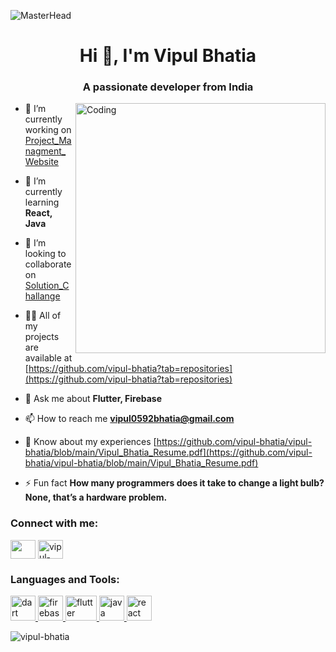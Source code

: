 ![MasterHead](https://repository-images.githubusercontent.com/588181932/e36ec678-7984-4cdd-8e4c-a3932772ff8e)
<h1 align="center">Hi 👋, I'm Vipul Bhatia</h1>
<h3 align="center">A passionate developer from India</h3>
<img align="right" alt="Coding" width="400" src="https://i.pinimg.com/originals/e8/f4/53/e8f453469a3ec97ecd354df465d73913.gif">


- 🔭 I’m currently working on [Project_Managment_Website](https://github.com/vipul-bhatia/Project_Managment_Website)

- 🌱 I’m currently learning **React, Java**

- 👯 I’m looking to collaborate on [Solution_Challange](https://github.com/vipul-bhatia/Solution_Challange-AgroConnect-)

- 👨‍💻 All of my projects are available at [https://github.com/vipul-bhatia?tab=repositories](https://github.com/vipul-bhatia?tab=repositories)

- 💬 Ask me about **Flutter, Firebase**

- 📫 How to reach me **vipul0592bhatia@gmail.com**

- 📄 Know about my experiences [https://github.com/vipul-bhatia/vipul-bhatia/blob/main/Vipul_Bhatia_Resume.pdf](https://github.com/vipul-bhatia/vipul-bhatia/blob/main/Vipul_Bhatia_Resume.pdf)

- ⚡ Fun fact **How many programmers does it take to change a light bulb? None, that’s a hardware problem.**

<h3 align="left">Connect with me:</h3>
<p align="left">
<a href="https://linkedin.com/in/vipul-bhatia-a9b729225" target="blank"><img align="center" src="https://content.linkedin.com/content/dam/brand/site/img/logo/logo-hero.png" height="30" width="40" /></a>
<a href="https://stackoverflow.com/users/vipul-bhatia" target="blank"><img align="center" src="https://raw.githubusercontent.com/rahuldkjain/github-profile-readme-generator/master/src/images/icons/Social/stack-overflow.svg" alt="vipul-bhatia" height="30" width="40" /></a>
</p>

<h3 align="left">Languages and Tools:</h3>
<p align="left"> <a href="https://dart.dev" target="_blank" rel="noreferrer"> <img src="https://www.vectorlogo.zone/logos/dartlang/dartlang-icon.svg" alt="dart" width="40" height="40"/> </a> <a href="https://firebase.google.com/" target="_blank" rel="noreferrer"> <img src="https://www.vectorlogo.zone/logos/firebase/firebase-icon.svg" alt="firebase" width="40" height="40"/> </a> <a href="https://flutter.dev" target="_blank" rel="noreferrer"> <img src="https://www.vectorlogo.zone/logos/flutterio/flutterio-icon.svg" alt="flutter" width="50" height="40"/> </a> <a href="https://www.java.com" target="_blank" rel="noreferrer"> <img src="https://logos-world.net/wp-content/uploads/2022/07/Java-Logo.png" alt="java" width="40" height="40"/> </a> <a href="https://reactjs.org/" target="_blank" rel="noreferrer"> <img src="https://logos-download.com/wp-content/uploads/2016/09/React_logo_wordmark.png" alt="react" width="40" height="40"/> </a> </p>

<p><img align="left" src="https://github-readme-stats.vercel.app/api/top-langs?username=vipul-bhatia&show_icons=true&locale=en&layout=compact" alt="vipul-bhatia" /></p>
